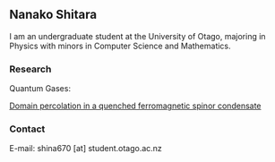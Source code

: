 ## Nanako Shitara

I am an undergraduate student at the University of Otago, majoring in Physics with minors in Computer Science and Mathematics.

### Research

Quantum Gases:

[Domain percolation in a quenched ferromagnetic spinor condensate](https://arxiv.org/abs/1704.06332)

### Contact

E-mail: shina670 [at] student.otago.ac.nz
